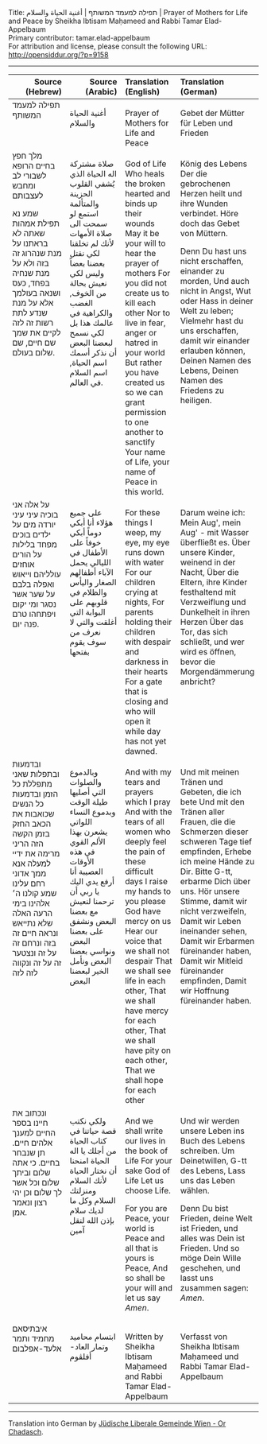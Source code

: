 <html>
<head></head>
<body>
Title: תפילה למעמד המשותף | أغنية الحياة والسلام | Prayer of Mothers for Life and Peace by Sheikha Ibtisam Maḥameed and Rabbi Tamar Elad-Appelbaum<br />
Primary contributor: tamar.elad-appelbaum<br />
For attribution and license, please consult the following URL: <a href="http://opensiddur.org/?p=9158">http://opensiddur.org/?p=9158</a>
<p />
<hr />

<table style="margin-left: auto;margin-right: auto;" class="draggable">
<thead><tr><th id="x" style="text-align: right;">Source (Hebrew)</th><th style="text-align: right;">Source (Arabic)</th><th style="text-align: left;">Translation (English)</th><th style="text-align: left;">Translation (German)</th></tr></thead>
<tbody>
<tr>
<td style="vertical-align:top;" width="22%">
<div class="liturgy"><span lang="he">
תפילה למעמד המשותף
</span></div></td>
 
<td style="vertical-align:top;" width="22%"><div class="arabic"><span lang="ar">

أغنية الحياة والسلام
</span></div></td>
 
<td style="vertical-align:top;" width="22%"><p />
<div class="english">
Prayer of Mothers for Life and Peace
</td>
 
<td style="vertical-align:top;" width="22%"><p />
<div class="german">
Gebet der Mütter für Leben und Frieden
</div>
</td>
</tr>   <tr><td style="vertical-align:top;" width="22%">
<div class="liturgy"><span lang="he">
מלך חפץ בחיים
הרופא לשבורי לב ומחבש לעצבותם

שמע נא תפילת אמהות
שאתה לא בראתנו על מנת שנהרוג זה בזה
ולא על מנת שנחיה בפחד, כעס ושנאה בעולמך
אלא על מנת שנדע לתת רשות זה לזה לקיים את שמך
שם חיים, שם שלום בעולם.
</span></div></td>
 
<td style="vertical-align:top;" width="22%"><div class="arabic"><span lang="ar">

صلاة مشتركة
اله الحياة
الذي يُشفي القلوب الحزينة والمتألمة
استمع لو سمحت الى صلاة الأمهات
لأنك لم تخلقنا لكي نقتل بعضنا بعضاً
وليس لكي نعيش بحالة من الخوف, الغضب والكراهية في عالمك هذا
بل لكي نسمح لبعضنا البعض أن نذكر أسمك
اسم الحياة, اسم السلام في العالم.
</span></div></td>
 
<td style="vertical-align:top;" width="22%"><p />
<div class="english">
God of Life
Who heals the broken hearted and binds up their wounds
May it be your will to hear the prayer of mothers
For you did not create us to kill each other
Nor to live in fear, anger or hatred in your world
But rather you have created us so we can grant permission to one another to sanctify
Your name of Life, your name of Peace in this world.
</td>
 
<td style="vertical-align:top;" width="22%"><p />
<div class="german">
König des Lebens
Der die gebrochenen Herzen heilt und ihre Wunden verbindet.
Höre doch das Gebet von Müttern.

Denn Du hast uns nicht erschaffen, einander zu morden,
Und auch nicht in Angst, Wut oder Hass in deiner Welt zu leben;
Vielmehr hast du uns erschaffen, damit wir einander erlauben können,
Deinen Namen des Lebens, Deinen Namen des Friedens zu heiligen.
</div>
</td>
</tr>   <tr><td style="vertical-align:top;" width="22%">
<div class="liturgy"><span lang="he">
על אלה אני בוכיה עיני עיני יורדה מים
על ילדים בוכים מפחד בלילות
על הורים אוחזים עולליהם וייאוש ואפלה בלבם
על שער אשר נסגר ומי יקום ויפתחהו טרם פנה יום.
</span></div></td>
 
<td style="vertical-align:top;" width="22%"><div class="arabic"><span lang="ar">

على جميع هؤلاء أنا أبكي دوماً 
أبكي خوفاً على الأطفال في الليالي
يحمل الآباء أطفالهم الصغار واليأس والظلام في قلوبهم
على البوابة التي أغلقت والتي لا نعرف من سوف يقوم بفتحها
</span></div></td>
 
<td style="vertical-align:top;" width="22%"><p />
<div class="english">
For these things I weep, my eye, my eye runs down with water
For our children crying at nights,
For parents holding their children with despair and darkness in their hearts
For a gate that is closing and who will open it while day has not yet dawned.
</td>
 
<td style="vertical-align:top;" width="22%"><p />
<div class="german">
Darum weine ich: Mein Aug', mein Aug' - mit Wasser überfließt es.
Über unsere Kinder, weinend in der Nacht,
Über die Eltern, ihre Kinder festhaltend mit 
Verzweiflung und Dunkelheit in ihren Herzen
Über das Tor, das sich schließt,
und wer wird es öffnen, bevor 
die Morgendämmerung anbricht?
</div>
</td>
</tr>   <tr><td style="vertical-align:top;" width="22%">
<div class="liturgy"><span lang="he">
ובדמעות ובתפלות שאני מתפללת כל הזמן
ובדמעות כל הנשים שכואבות את הכאב החזק בזמן הקשה הזה
הריני מרימה את ידיי למעלה אנא ממך אדוני רחם עלינו
שמע קולנו ה׳ אלהינו בימי הרעה האלה שלא נתייאש
ונראה חיים זה בזה
ונרחם זה על זה
ונצטער זה על זה
ונקווה לזה לזה
</span></div></td>
 
<td style="vertical-align:top;" width="22%"><div class="arabic"><span lang="ar">

وبالدموع والصلوات التي أصليها طيلة الوقت
وبدموع النساء اللواتي يشعرن بهذا الألم القوي في هذه الأوقات العصيبة
أنا أرفع يدي اليك يا ربي أن ترحمنا
لنعيش مع بعضنا البعض
ونشفق على بعضنا البعض
ونواسي بعضنا البعض
ونأمل الخير لبعضنا البعض
</span></div></td>
 
<td style="vertical-align:top;" width="22%"><p />
<div class="english">
And with my tears and prayers which I pray
And with the tears of all women who deeply feel the pain of these difficult days
I raise my hands to you please God have mercy on us
Hear our voice that we shall not despair
That we shall see life in each other,
That we shall have mercy for each other,
That we shall have pity on each other,
That we shall hope for each other
</td>
 
<td style="vertical-align:top;" width="22%"><p />
<div class="german">
Und mit meinen Tränen und Gebeten, die ich bete
Und mit den Tränen aller Frauen, die die 
Schmerzen dieser schweren Tage tief empfinden,
Erhebe ich meine Hände zu Dir. Bitte G-tt, erbarme Dich über uns.
Hör unsere Stimme, damit wir nicht verzweifeln,
Damit wir Leben ineinander sehen,
Damit wir Erbarmen füreinander haben,
Damit wir Mitleid füreinander empfinden,
Damit wir Hoffnung füreinander haben.
</div>
</td>
</tr>   <tr><td style="vertical-align:top;" width="22%">
<div class="liturgy"><span lang="he">
ונכתוב את חיינו בספר החיים
למענך אלהים חיים.
תן שנבחר בחיים.
כי אתה שלום וביתך שלום וכל אשר לך שלום
וכן יהי רצון ונאמר אמן.
</span></div></td>
 
<td style="vertical-align:top;" width="22%"><div class="arabic"><span lang="ar">

ولكي نكتب قصة حياتنا في كتاب الحياة
من أجلك يا اله الحياة
امنحنا أن نختار الحياة
لأنك السلام ومنزلتك السلام وكل ما لديك سلام
بإذن الله لنقل آمين
</span></div></td>
 
<td style="vertical-align:top;" width="22%"><p />
<div class="english">
And we shall write our lives in the book of Life
For your sake God of Life
Let us choose Life.

For you are Peace, your world is Peace and all that is yours is Peace,
And so shall be your will and let us say <em>Amen</em>.
</td>
 
<td style="vertical-align:top;" width="22%"><p />
<div class="german">
Und wir werden unsere Leben ins Buch des Lebens schreiben.
Um Deinetwillen, G-tt des Lebens,
Lass uns das Leben wählen.

Denn Du bist Frieden, deine Welt ist Frieden, und alles was Dein ist Frieden.
Und so möge Dein Wille geschehen, und lasst uns zusammen sagen: <em>Amen</em>.
</div>
</td>
</tr>   <tr><td style="vertical-align:top;" width="22%">
<div class="liturgy"><span lang="he">
איבתיסאם מחמיד ותמר אלעד-אפלבום
</span></div></td>
 
<td style="vertical-align:top;" width="22%"><div class="arabic"><span lang="ar">

ابتسام محاميد وتمار العاد- أفلڨوم
</span></div></td>
 
<td style="vertical-align:top;" width="22%"><p />
<div class="english">
Written by Sheikha Ibtisam Maḥameed and Rabbi Tamar Elad-Appelbaum
</td>
 
<td style="vertical-align:top;" width="22%"><p />
<div class="german">
Verfasst von Sheikha Ibtisam Maḥameed und Rabbi Tamar Elad-Appelbaum
</div>
</td>
</tr>
</tbody></table>

<hr />
Translation into German by <a href="http://www.orchadasch.at/">Jüdische Liberale Gemeinde Wien - Or Chadasch</a>.
</body>
</html>